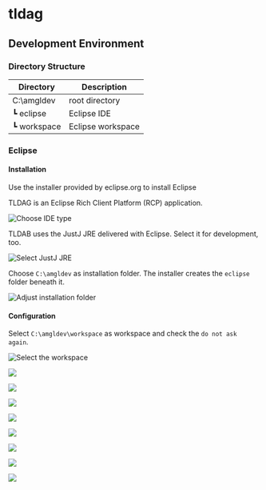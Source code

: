 # tldag

## Development Environment

### Directory Structure

Directory | Description
--- | ---
C:\amgldev|root directory
&#x2517; eclipse|Eclipse IDE
&#x2517; workspace|Eclipse workspace

### Eclipse

#### Installation

Use the installer provided by eclipse.org to install Eclipse

TLDAG is an Eclipse Rich Client Platform (RCP) application.

![Choose IDE type](ss1.png)

TLDAB uses the JustJ JRE delivered with Eclipse. Select it for development, too.

![Select JustJ JRE](ss2.png)

Choose ```C:\amgldev``` as installation folder. The installer creates the ```eclipse``` folder beneath it.

![Adjust installation folder](ss3.png)

#### Configuration

Select ```C:\amgldev\workspace``` as workspace and check the ```do not ask again```.

![Select the workspace](ss4.png)

![](ss5.png)

![](ss6.png)

![](ss7.png)

![](ss8.png)

![](ss9.png)

![](ss10.png)

![](ss11.png)

![](ss12.png)
